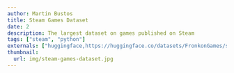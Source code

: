 ```yaml
---
author: Martin Bustos
title: Steam Games Dataset
date: 2
description: The largest dataset on games published on Steam
tags: ["steam", "python"]
externals: ["huggingface,https://huggingface.co/datasets/FronkonGames/steam-games-dataset", "kaggle,https://www.kaggle.com/datasets/fronkongames/steam-games-dataset", "github,https://github.com/FronkonGames/Steam-Games-Scraper"]
thumbnail:
  url: img/steam-games-dataset.jpg
---
```

